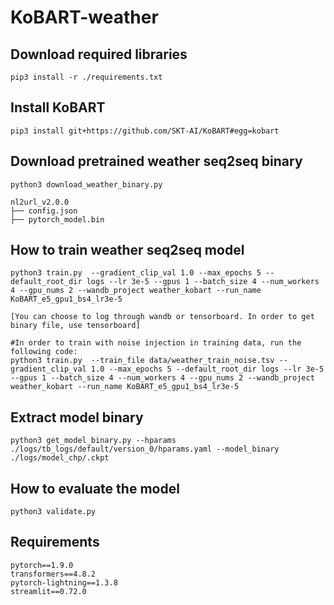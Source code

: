 # KoBART-weather

## Download required libraries
```
pip3 install -r ./requirements.txt
```

## Install KoBART
```
pip3 install git+https://github.com/SKT-AI/KoBART#egg=kobart
```

## Download pretrained weather seq2seq binary
```
python3 download_weather_binary.py

nl2url_v2.0.0
├── config.json
├── pytorch_model.bin
```

## How to train weather seq2seq model
```
python3 train.py  --gradient_clip_val 1.0 --max_epochs 5 --default_root_dir logs --lr 3e-5 --gpus 1 --batch_size 4 --num_workers 4 --gpu_nums 2 --wandb_project weather_kobart --run_name KoBART_e5_gpu1_bs4_lr3e-5

[You can choose to log through wandb or tensorboard. In order to get binary file, use tensorboard]

#In order to train with noise injection in training data, run the following code:
python3 train.py  --train_file data/weather_train_noise.tsv --gradient_clip_val 1.0 --max_epochs 5 --default_root_dir logs --lr 3e-5 --gpus 1 --batch_size 4 --num_workers 4 --gpu_nums 2 --wandb_project weather_kobart --run_name KoBART_e5_gpu1_bs4_lr3e-5
```

## Extract model binary
```
python3 get_model_binary.py --hparams ./logs/tb_logs/default/version_0/hparams.yaml --model_binary ./logs/model_chp/.ckpt
```

## How to evaluate the model
```
python3 validate.py
```

## Requirements
```
pytorch==1.9.0
transformers==4.8.2
pytorch-lightning==1.3.8
streamlit==0.72.0
```
